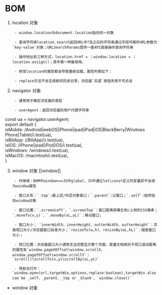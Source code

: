 # BOM

1. location 对象
		
		- window.location与document.location指向同一对象
				
		- 查询字符串location.search返回URL中?及之后的字符串通过手段可解析URL参数为`key-value`对象；URLSearchParams提供一套API直接操作查询字符串
				
		- 操作地址有三种方式，location.href = ；window.location = ；location.assign()；其中第一种最常用。
				
		- 修改location的属性都会导致重新加载，属性列表如下：
				
		- replace方法不会生成新的历史记录，浏览器`后退`按钮失效不可点击
				
2. navigator 对象
		
		- 通常用于确定浏览器的类型
				
		- userAgent：返回浏览器的用户代理字符串
				

const ua = navigator.userAgent;  
export default {  
 isMobile: /Android|webOS|iPhone|ipad|iPod|iOS|BlackBerry|Windows Phone|Tablet/i.test(ua),  
 isBiliApp: (/BiliApp/i).test(ua),  
 isIOS: /iPhone|ipad|iPod|iOS/i.test(ua),  
 isWindows: /windows/i.test(ua),  
 isMacOS: /macintosh/i.test(ua),  
}

3. window 对象 [[window]]
		
		- 作用域：BOM中window===JS中global，JS中通过let\const定义的变量却不会成为window属性
				
		- 窗口关系：`.top`:最上层/外层对象窗口；`.parent`:父窗口；`.self`:始终指向window对象
				
		- 窗口位置：`.screenLeft`、`.screenTop`：窗口距离屏幕左侧/上侧的CSS像素；`.moveTo(x,y)`、`.moveBy(xL,yL)`：移动窗口;
				
		- 窗口大小： `innerWidth、innerHeight、outterWidth、outterHeight`：页面视口大小/浏览器窗口自身大小；`resizeTo(w,h)、resizeBy(wL,hL)`：缩放窗口大小；
				
		- 视口位置：浏览器窗口大小通常无法完整显示整个页面，度量文档相对于视口滚动距离的属性有`window.pageXOffset\window.scrollX、window.pageYOffset\window.scrollY`；`scroll()\scrollTo(x,y)\scrollBy(xL,yL)`
				
		- 导航与打开：`window.open(url,targetWin,options,replace:boolean),targetWin also can be _self、_parent、_top or _blank`、`window.close()`
- window 对象

